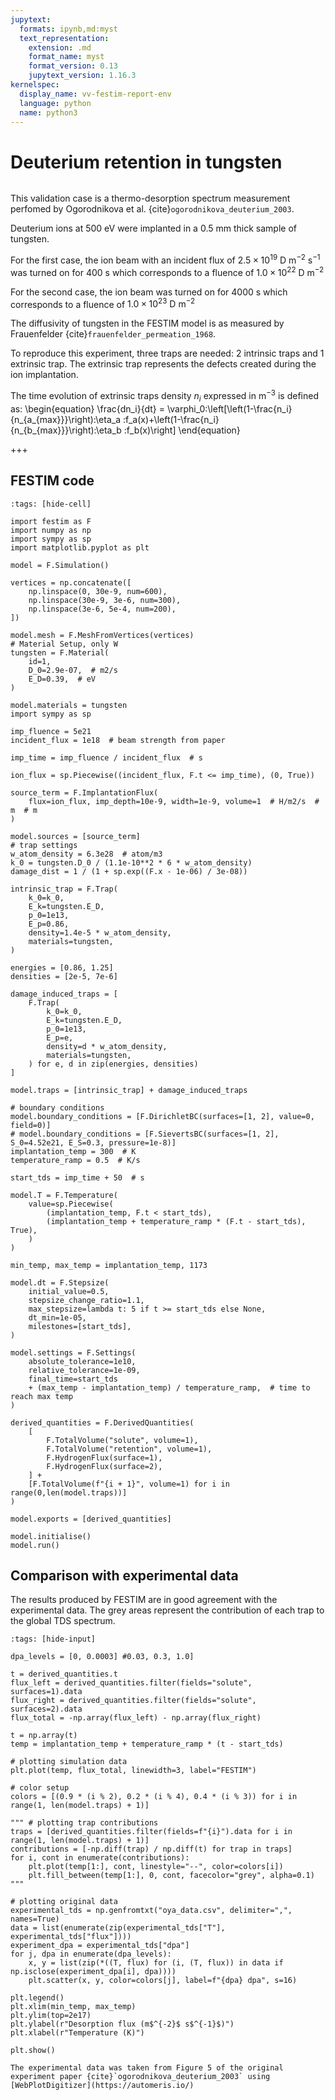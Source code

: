 ```yaml
---
jupytext:
  formats: ipynb,md:myst
  text_representation:
    extension: .md
    format_name: myst
    format_version: 0.13
    jupytext_version: 1.16.3
kernelspec:
  display_name: vv-festim-report-env
  language: python
  name: python3
---
```


# Deuterium retention in tungsten

```{tags} 1D, TDS, trapping, transient
```

This validation case is a thermo-desorption spectrum measurement perfomed by Ogorodnikova et al. {cite}`ogorodnikova_deuterium_2003`.

Deuterium ions at 500 eV were implanted in a 0.5 mm thick sample of tungsten.

For the first case, the ion beam with an incident flux of $2.5 \times 10^{19} \ \mathrm{D \ m^{-2} \ s^{-1}}$ was turned on for 400 s which corresponds to a fluence of $1.0 \times 10^{22} \ \mathrm{D \ m^{-2}}$

For the second case, the ion beam was turned on for 4000 s which corresponds to a fluence of $1.0 \times 10^{23} \ \mathrm{D \ m^{-2}}$

The diffusivity of tungsten in the FESTIM model is as measured by Frauenfelder {cite}`frauenfelder_permeation_1968`.

To reproduce this experiment, three traps are needed: 2 intrinsic traps and 1 extrinsic trap.
The extrinsic trap represents the defects created during the ion implantation.

The time evolution of extrinsic traps density $n_i$ expressed in $\text{m}^{-3}$ is defined as:
\begin{equation}
    \frac{dn_i}{dt} = \varphi_0\:\left[\left(1-\frac{n_i}{n_{a_{max}}}\right)\:\eta_a \:f_a(x)+\left(1-\frac{n_i}{n_{b_{max}}}\right)\:\eta_b \:f_b(x)\right]
\end{equation}

+++

## FESTIM code

```{code-cell} ipython3
:tags: [hide-cell]

import festim as F
import numpy as np
import sympy as sp
import matplotlib.pyplot as plt

model = F.Simulation()

vertices = np.concatenate([
    np.linspace(0, 30e-9, num=600),
    np.linspace(30e-9, 3e-6, num=300),
    np.linspace(3e-6, 5e-4, num=200),
])

model.mesh = F.MeshFromVertices(vertices)
# Material Setup, only W
tungsten = F.Material(
    id=1,
    D_0=2.9e-07,  # m2/s
    E_D=0.39,  # eV
)

model.materials = tungsten
import sympy as sp

imp_fluence = 5e21
incident_flux = 1e18  # beam strength from paper

imp_time = imp_fluence / incident_flux  # s

ion_flux = sp.Piecewise((incident_flux, F.t <= imp_time), (0, True))

source_term = F.ImplantationFlux(
    flux=ion_flux, imp_depth=10e-9, width=1e-9, volume=1  # H/m2/s  # m  # m
)

model.sources = [source_term]
# trap settings
w_atom_density = 6.3e28  # atom/m3
k_0 = tungsten.D_0 / (1.1e-10**2 * 6 * w_atom_density)
damage_dist = 1 / (1 + sp.exp((F.x - 1e-06) / 3e-08))

intrinsic_trap = F.Trap(
    k_0=k_0,
    E_k=tungsten.E_D,
    p_0=1e13,
    E_p=0.86,
    density=1.4e-5 * w_atom_density,
    materials=tungsten,
)

energies = [0.86, 1.25]
densities = [2e-5, 7e-6]

damage_induced_traps = [
    F.Trap(
        k_0=k_0,
        E_k=tungsten.E_D,
        p_0=1e13,
        E_p=e,
        density=d * w_atom_density,
        materials=tungsten,
    ) for e, d in zip(energies, densities)
]

model.traps = [intrinsic_trap] + damage_induced_traps

# boundary conditions
model.boundary_conditions = [F.DirichletBC(surfaces=[1, 2], value=0, field=0)]
# model.boundary_conditions = [F.SievertsBC(surfaces=[1, 2], S_0=4.52e21, E_S=0.3, pressure=1e-8)]
implantation_temp = 300  # K
temperature_ramp = 0.5  # K/s

start_tds = imp_time + 50  # s

model.T = F.Temperature(
    value=sp.Piecewise(
        (implantation_temp, F.t < start_tds),
        (implantation_temp + temperature_ramp * (F.t - start_tds), True),
    )
)

min_temp, max_temp = implantation_temp, 1173

model.dt = F.Stepsize(
    initial_value=0.5,
    stepsize_change_ratio=1.1,
    max_stepsize=lambda t: 5 if t >= start_tds else None,
    dt_min=1e-05,
    milestones=[start_tds],
)

model.settings = F.Settings(
    absolute_tolerance=1e10,
    relative_tolerance=1e-09,
    final_time=start_tds
    + (max_temp - implantation_temp) / temperature_ramp,  # time to reach max temp
)

derived_quantities = F.DerivedQuantities(
    [
        F.TotalVolume("solute", volume=1),
        F.TotalVolume("retention", volume=1),
        F.HydrogenFlux(surface=1),
        F.HydrogenFlux(surface=2),
    ] + 
    [F.TotalVolume(f"{i + 1}", volume=1) for i in range(0,len(model.traps))]
)

model.exports = [derived_quantities]

model.initialise()
model.run()
```

## Comparison with experimental data

The results produced by FESTIM are in good agreement with the experimental data. The grey areas represent the contribution of each trap to the global TDS spectrum.

```{code-cell} ipython3
:tags: [hide-input]

dpa_levels = [0, 0.0003] #0.03, 0.3, 1.0]

t = derived_quantities.t
flux_left = derived_quantities.filter(fields="solute", surfaces=1).data
flux_right = derived_quantities.filter(fields="solute", surfaces=2).data
flux_total = -np.array(flux_left) - np.array(flux_right)

t = np.array(t)
temp = implantation_temp + temperature_ramp * (t - start_tds)

# plotting simulation data
plt.plot(temp, flux_total, linewidth=3, label="FESTIM")

# color setup
colors = [(0.9 * (i % 2), 0.2 * (i % 4), 0.4 * (i % 3)) for i in range(1, len(model.traps) + 1)]

""" # plotting trap contributions
traps = [derived_quantities.filter(fields=f"{i}").data for i in range(1, len(model.traps) + 1)]
contributions = [-np.diff(trap) / np.diff(t) for trap in traps]
for i, cont in enumerate(contributions):
    plt.plot(temp[1:], cont, linestyle="--", color=colors[i])
    plt.fill_between(temp[1:], 0, cont, facecolor="grey", alpha=0.1) """

# plotting original data
experimental_tds = np.genfromtxt("oya_data.csv", delimiter=",", names=True)
data = list(enumerate(zip(experimental_tds["T"], experimental_tds["flux"])))
experiment_dpa = experimental_tds["dpa"]
for j, dpa in enumerate(dpa_levels):
    x, y = list(zip(*((T, flux) for (i, (T, flux)) in data if np.isclose(experiment_dpa[i], dpa))))
    plt.scatter(x, y, color=colors[j], label=f"{dpa} dpa", s=16)

plt.legend()
plt.xlim(min_temp, max_temp)
plt.ylim(top=2e17)
plt.ylabel(r"Desorption flux (m$^{-2}$ s$^{-1}$)")
plt.xlabel(r"Temperature (K)")

plt.show()
```

```{note}
The experimental data was taken from Figure 5 of the original experiment paper {cite}`ogorodnikova_deuterium_2003` using [WebPlotDigitizer](https://automeris.io/)
```
